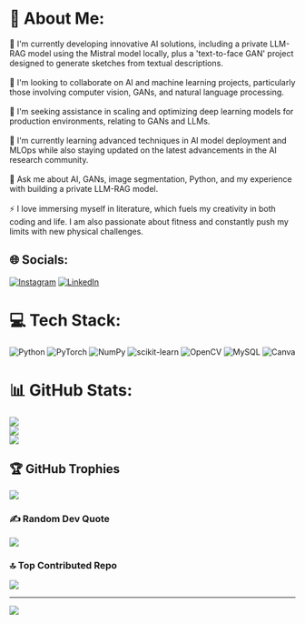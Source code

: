 # 💫 About Me:
🔭 I'm currently developing innovative AI solutions, including a private LLM-RAG model using the Mistral model locally, plus a 'text-to-face GAN' project designed to generate sketches from textual descriptions.<br><br>👯 I'm looking to collaborate on AI and machine learning projects, particularly those involving computer vision, GANs, and natural language processing.<br><br>🤝 I'm seeking assistance in scaling and optimizing deep learning models for production environments, relating to GANs and LLMs.<br><br>🌱 I'm currently learning advanced techniques in AI model deployment and MLOps while also staying updated on the latest advancements in the AI research community.<br><br>💬 Ask me about AI, GANs, image segmentation, Python, and my experience with building a private LLM-RAG model.<br><br>⚡ I love immersing myself in literature, which fuels my creativity in both coding and life. I am also passionate about fitness and constantly push my limits with new physical challenges.


## 🌐 Socials:
[![Instagram](https://img.shields.io/badge/Instagram-%23E4405F.svg?logo=Instagram&logoColor=white)](https://instagram.com/arijeet1237) [![LinkedIn](https://img.shields.io/badge/LinkedIn-%230077B5.svg?logo=linkedin&logoColor=white)](https://linkedin.com/in/arijeet-mukhopadhyay-94b2582ba) 

# 💻 Tech Stack:
![Python](https://img.shields.io/badge/python-3670A0?style=for-the-badge&logo=python&logoColor=ffdd54) ![PyTorch](https://img.shields.io/badge/PyTorch-%23EE4C2C.svg?style=for-the-badge&logo=PyTorch&logoColor=white) ![NumPy](https://img.shields.io/badge/numpy-%23013243.svg?style=for-the-badge&logo=numpy&logoColor=white) ![scikit-learn](https://img.shields.io/badge/scikit--learn-%23F7931E.svg?style=for-the-badge&logo=scikit-learn&logoColor=white) ![OpenCV](https://img.shields.io/badge/opencv-%23white.svg?style=for-the-badge&logo=opencv&logoColor=white) ![MySQL](https://img.shields.io/badge/mysql-4479A1.svg?style=for-the-badge&logo=mysql&logoColor=white) ![Canva](https://img.shields.io/badge/Canva-%2300C4CC.svg?style=for-the-badge&logo=Canva&logoColor=white)
# 📊 GitHub Stats:
![](https://github-readme-stats.vercel.app/api?username=Daimon5&theme=midnight-purple&hide_border=false&include_all_commits=false&count_private=false)<br/>
![](https://github-readme-streak-stats.herokuapp.com/?user=Daimon5&theme=midnight-purple&hide_border=false)<br/>
![](https://github-readme-stats.vercel.app/api/top-langs/?username=Daimon5&theme=midnight-purple&hide_border=false&include_all_commits=false&count_private=false&layout=compact)

## 🏆 GitHub Trophies
![](https://github-profile-trophy.vercel.app/?username=Daimon5&theme=midnight-purple&no-frame=true&no-bg=false&margin-w=4)

### ✍️ Random Dev Quote
![](https://quotes-github-readme.vercel.app/api?type=horizontal&theme=radical)

### 🔝 Top Contributed Repo
![](https://github-contributor-stats.vercel.app/api?username=Daimon5&limit=5&theme=dark&combine_all_yearly_contributions=true)

---
[![](https://visitcount.itsvg.in/api?id=Daimon5&icon=5&color=1)](https://visitcount.itsvg.in)

<!-- Proudly created with GPRM ( https://gprm.itsvg.in ) -->
